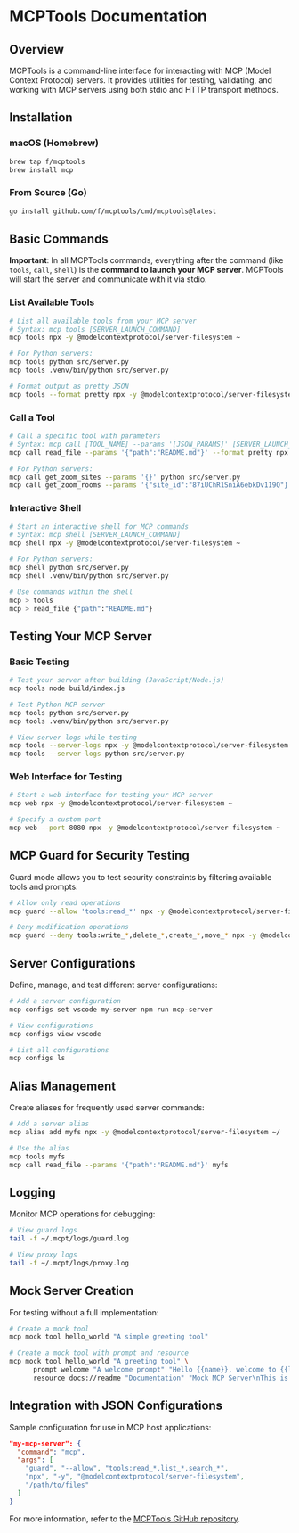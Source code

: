 # MCPTools Documentation

## Overview

MCPTools is a command-line interface for interacting with MCP (Model Context Protocol) servers. It provides utilities for testing, validating, and working with MCP servers using both stdio and HTTP transport methods.

## Installation

### macOS (Homebrew)

```bash
brew tap f/mcptools
brew install mcp
```

### From Source (Go)

```bash
go install github.com/f/mcptools/cmd/mcptools@latest
```

## Basic Commands

**Important**: In all MCPTools commands, everything after the command (like `tools`, `call`, `shell`) is the **command to launch your MCP server**. MCPTools will start the server and communicate with it via stdio.

### List Available Tools

```bash
# List all available tools from your MCP server
# Syntax: mcp tools [SERVER_LAUNCH_COMMAND]
mcp tools npx -y @modelcontextprotocol/server-filesystem ~

# For Python servers:
mcp tools python src/server.py
mcp tools .venv/bin/python src/server.py

# Format output as pretty JSON
mcp tools --format pretty npx -y @modelcontextprotocol/server-filesystem ~
```

### Call a Tool

```bash
# Call a specific tool with parameters
# Syntax: mcp call [TOOL_NAME] --params '[JSON_PARAMS]' [SERVER_LAUNCH_COMMAND]
mcp call read_file --params '{"path":"README.md"}' --format pretty npx -y @modelcontextprotocol/server-filesystem ~

# For Python servers:
mcp call get_zoom_sites --params '{}' python src/server.py
mcp call get_zoom_rooms --params '{"site_id":"87iUChR1SniA6ebkDv119Q"}' .venv/bin/python src/server.py
```

### Interactive Shell

```bash
# Start an interactive shell for MCP commands
# Syntax: mcp shell [SERVER_LAUNCH_COMMAND]
mcp shell npx -y @modelcontextprotocol/server-filesystem ~

# For Python servers:
mcp shell python src/server.py
mcp shell .venv/bin/python src/server.py

# Use commands within the shell
mcp > tools
mcp > read_file {"path":"README.md"}
```

## Testing Your MCP Server

### Basic Testing

```bash
# Test your server after building (JavaScript/Node.js)
mcp tools node build/index.js

# Test Python MCP server
mcp tools python src/server.py
mcp tools .venv/bin/python src/server.py

# View server logs while testing
mcp tools --server-logs npx -y @modelcontextprotocol/server-filesystem ~
mcp tools --server-logs python src/server.py
```

### Web Interface for Testing

```bash
# Start a web interface for testing your MCP server
mcp web npx -y @modelcontextprotocol/server-filesystem ~

# Specify a custom port
mcp web --port 8080 npx -y @modelcontextprotocol/server-filesystem ~
```

## MCP Guard for Security Testing

Guard mode allows you to test security constraints by filtering available tools and prompts:

```bash
# Allow only read operations
mcp guard --allow 'tools:read_*' npx -y @modelcontextprotocol/server-filesystem ~

# Deny modification operations
mcp guard --deny tools:write_*,delete_*,create_*,move_* npx -y @modelcontextprotocol/server-filesystem ~
```

## Server Configurations

Define, manage, and test different server configurations:

```bash
# Add a server configuration
mcp configs set vscode my-server npm run mcp-server

# View configurations
mcp configs view vscode

# List all configurations
mcp configs ls
```

## Alias Management

Create aliases for frequently used server commands:

```bash
# Add a server alias
mcp alias add myfs npx -y @modelcontextprotocol/server-filesystem ~/

# Use the alias
mcp tools myfs
mcp call read_file --params '{"path":"README.md"}' myfs
```

## Logging

Monitor MCP operations for debugging:

```bash
# View guard logs
tail -f ~/.mcpt/logs/guard.log

# View proxy logs
tail -f ~/.mcpt/logs/proxy.log
```

## Mock Server Creation

For testing without a full implementation:

```bash
# Create a mock tool
mcp mock tool hello_world "A simple greeting tool"

# Create a mock tool with prompt and resource
mcp mock tool hello_world "A greeting tool" \
      prompt welcome "A welcome prompt" "Hello {{name}}, welcome to {{location}}!" \
      resource docs://readme "Documentation" "Mock MCP Server\nThis is a mock server"
```

## Integration with JSON Configurations

Sample configuration for use in MCP host applications:

```json
"my-mcp-server": {
  "command": "mcp",
  "args": [
    "guard", "--allow", "tools:read_*,list_*,search_*",
    "npx", "-y", "@modelcontextprotocol/server-filesystem",
    "/path/to/files"
  ]
}
```

For more information, refer to the [MCPTools GitHub repository](https://github.com/f/mcptools).